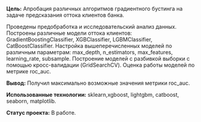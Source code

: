 **Цель:** Апробация различных алгоритмов градиентного бустинга на задаче предсказания оттока клиентов банка.

Проведены предобработка и исследовательский анализ данных. 
Построены различные модели оттока клиентов: GradientBoostingClassifier, XGBClassifier, LGBMClassifier, CatBoostClassifier. 
Настройка вышеперечисленных моделей по различным параметрам: max_depth, n_estimators, max_features, learning_rate, subsample.
Построение моделей с разбивкой выборки с помощью кросс-валидации (GridSearchCV).
Оценка работы моделей по метрике roc_auc. 

**Вывод:** Получил максимально возможные значения метрики  roc_auc.

**Использованные технологии:** sklearn,xgboost, lightgbm, catboost, seaborn, matplotlib.

**Статус проекта:** В работе. 

